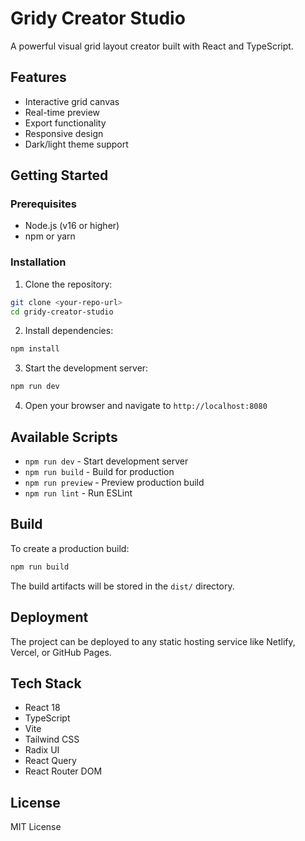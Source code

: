 # Gridy Creator Studio

A powerful visual grid layout creator built with React and TypeScript.

## Features

- Interactive grid canvas
- Real-time preview
- Export functionality  
- Responsive design
- Dark/light theme support

## Getting Started

### Prerequisites

- Node.js (v16 or higher)
- npm or yarn

### Installation

1. Clone the repository:
```bash
git clone <your-repo-url>
cd gridy-creator-studio
```

2. Install dependencies:
```bash
npm install
```

3. Start the development server:
```bash
npm run dev
```

4. Open your browser and navigate to `http://localhost:8080`

## Available Scripts

- `npm run dev` - Start development server
- `npm run build` - Build for production
- `npm run preview` - Preview production build
- `npm run lint` - Run ESLint

## Build

To create a production build:

```bash
npm run build
```

The build artifacts will be stored in the `dist/` directory.

## Deployment

The project can be deployed to any static hosting service like Netlify, Vercel, or GitHub Pages.

## Tech Stack

- React 18
- TypeScript
- Vite
- Tailwind CSS
- Radix UI
- React Query
- React Router DOM

## License

MIT License